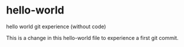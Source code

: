 # hello-world
hello world git experience (without code)

This is a change in this hello-world file to experience a first git commit.
